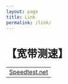 ```yaml
---
layout: page
title: Link
permalink: /link/
---
```


【宽带测速】
============

<table>
<tr><td><a href=http://www.speedtest.net/>Speedtest.net</a></td>
</tr>
</table>
 

